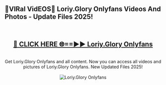 <h2>🔴VIRal VidEOS🔴 Loriy.Glory Onlyfans Videos And Photos - Update Files 2025!</h2>
<br>
<div align="center">
<h2><a href="https://virallinks.top/odZfE0" rel="nofollow">🔴 CLICK HERE 🌐==►► Loriy.Glory Onlyfans</a></h2>
<br>
Get Loriy.Glory Onlyfans and all content. Now you can access all videos and pictures of Loriy.Glory Onlyfans. New Updated Files 2025!
<br>
<br>
<a href="https://virallinks.top/odZfE0" rel="nofollow" data-target="animated-image.originalLink"><img src="https://i.imgur.com/dJHk4Zq.gif)" alt="Loriy.Glory Onlyfans" style="max-width: 100%; display: inline-block;" data-target="animated-image.originalImage"></a>
</div>
<br>
